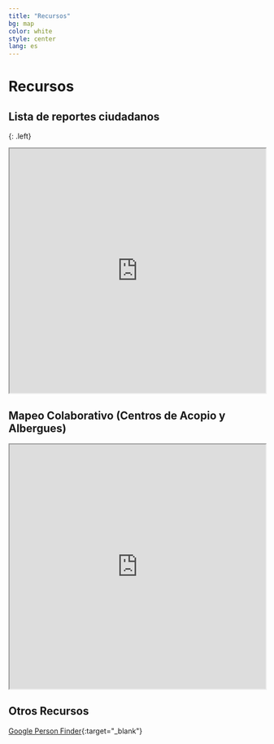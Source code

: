 ```yaml
---
title: "Recursos"
bg: map
color: white
style: center
lang: es
---
```


# Recursos

## Lista de reportes ciudadanos

{: .left}

<div class="icontain">
  <iframe src="https://docs.google.com/spreadsheets/d/e/2PACX-1vQ6CChYk0cXlp_R_L2r9Enkar8qmDdGtu2CCE6dYYdU391PBt6zzePYQAkTJ5zJ6DHvkPsWu3Oty206/pubhtml?widget=true&amp;headers=false" width="100%" height="480"></iframe>
</div>

## Mapeo Colaborativo (Centros de Acopio y Albergues)

<div class="icontain">
  <iframe src="https://docs.google.com/spreadsheets/d/e/2PACX-1vQ6CChYk0cXlp_R_L2r9Enkar8qmDdGtu2CCE6dYYdU391PBt6zzePYQAkTJ5zJ6DHvkPsWu3Oty206/pubhtml?widget=true&amp;headers=false" width="100%" height="480"></iframe>
</div>

## Otros Recursos

[Google Person Finder](https://google.org/personfinder/2017-puebla-mexico-earthquake){:target="_blank"}
